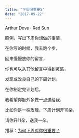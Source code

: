 ```yaml
---
title: "下周很重要5"
date: "2017-09-22"
---
```


Arthur Dove · Red Sun

照例，写出下周你想做的事情，  

在你写的时候，我去跑个步，

回来慢慢放你的留言，

你也可以从其他留言中得到灵感，

发现或改良自己的下周计划。

在你制定完计划后，

我希望你额外多做一点送给我，

比如你是一株玫瑰，下周计划开10朵，

请你开11朵，送我一朵。

推荐：[为何下周对你很重要？](http://mp.weixin.qq.com/s?__biz=MjM5NDU0Mjk2MQ==&mid=2651623372&idx=1&sn=0a27ce920b04dc61f7bc27535cc59c02&chksm=bd7e0bd28a0982c4659ee1bec241d50bcdbb6403dba56ad79902a1b00fc1b160e7acd02584f2&scene=21#wechat_redirect)
